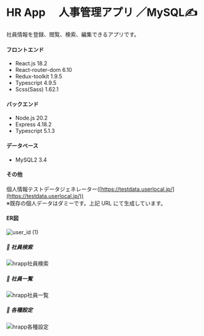 # HR App 　人事管理アプリ ／MySQL✍️

社員情報を登録、閲覧、検索、編集できるアプリです。  

#### フロントエンド

- React.js 18.2
- React-router-dom 6.10
- Redux-toolkit 1.9.5
- Typescript 4.9.5
- Scss(Sass) 1.62.1

#### バックエンド

- Node.js 20.2
- Express 4.18.2
- Typescript 5.1.3

#### データベース

- MySQL2 3.4

#### その他

個人情報テストデータジェネレーター([https://testdata.userlocal.jp/](https://testdata.userlocal.jp/))  
※既存の個人データはダミーです。上記 URL にて生成しています。

#### ER図
![user_id (1)](https://github.com/michiru-dev/HR-App-MySQL/assets/105535906/adf2074f-cd18-4bf5-842f-f292094745bd)



##### 🌱 社員検索

![hrapp社員検索](https://github.com/michiru-dev/HR-app/assets/105535906/ccdc8cde-7a0b-4ff8-86d7-c2b5b6703dc7)

##### 🌱 社員一覧

![hrapp社員一覧](https://github.com/michiru-dev/HR-app/assets/105535906/179850cf-097b-455c-b386-1c37f3dbce78)

##### 🌱 各種設定

![hrapp各種設定](https://github.com/michiru-dev/HR-app/assets/105535906/bb858fea-554a-4a09-9a36-b01e7d8bb834)
